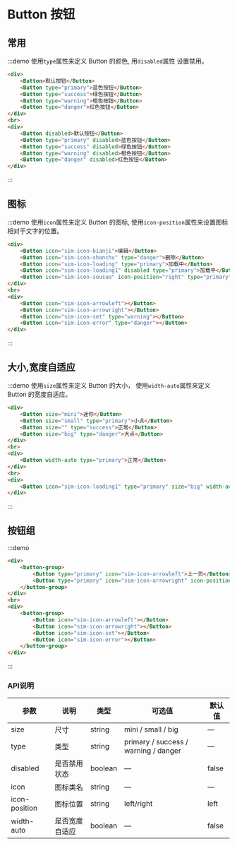 <script>
    export default {
        methods: {
            test () {
                
            }
        }
    }
</script>

# Button 按钮
## 常用
:::demo 使用`type`属性来定义 Button 的颜色, 用`disabled`属性 设置禁用。
```html
<div>
    <Button>默认按钮</Button>
    <Button type="primary">蓝色按钮</Button>
    <Button type="success">绿色按钮</Button>
    <Button type="warning">橙色按钮</Button>
    <Button type="danger">红色按钮</Button>
</div>
<br>
<div>
    <Button disabled>默认按钮</Button>
    <Button type="primary" disabled>蓝色按钮</Button>
    <Button type="success" disabled>绿色按钮</Button>
    <Button type="warning" disabled>橙色按钮</Button>
    <Button type="danger" disabled>红色按钮</Button>
</div>
```
:::

## 图标
:::demo 使用`icon`属性来定义 Button 的图标, 使用`icon-position`属性来设置图标相对于文字的位置。
```html
<div>
    <Button icon="sim-icon-bianji">编辑</Button>
    <Button icon="sim-icon-shanchu" type="danger">删除</Button>
    <Button icon="sim-icon-loading" type="primary">加载中</Button>
    <Button icon="sim-icon-loading1" disabled type="primary">加载中</Button>
    <Button icon="sim-icon-sousuo" icon-position="right" type="primary">搜索</Button>
</div>
<br>
<div>
    <Button icon="sim-icon-arrowleft"></Button>
    <Button icon="sim-icon-arrowright"></Button>
    <Button icon="sim-icon-set" type="warning"></Button>
    <Button icon="sim-icon-error" type="danger"></Button>
</div>
```
:::

## 大小,宽度自适应
:::demo 使用`size`属性来定义 Button 的大小， 使用`width-auto`属性来定义 Button 的宽度自适应。
```html
<div>
    <Button size="mini">迷你</Button>
    <Button size="small" type="primary">小点</Button>
    <Button size="" type="success">正常</Button>
    <Button size="big" type="danger">大点</Button>
</div>
<br>
<div>
    <Button width-auto type="primary">正常</Button>
</div>
<br>
<div>
    <Button icon="sim-icon-loading1" type="primary" size="big" width-auto disabled>加载</Button>
</div>
```
:::

## 按钮组
:::demo
```html
<div>
    <button-group>
        <Button type="primary" icon="sim-icon-arrowleft">上一页</Button>
        <Button type="primary" icon="sim-icon-arrowright" icon-position="right">下一页</Button>
    </button-group>
</div>
<br>
<div>
    <button-group>
        <Button icon="sim-icon-arrowleft"></Button>
        <Button icon="sim-icon-arrowright"></Button>
        <Button icon="sim-icon-set"></Button>
        <Button icon="sim-icon-error"></Button>
    </button-group>
</div>
```
:::

### API说明
| 参数      | 说明    | 类型      | 可选值       | 默认值   |
|---------- |-------- |---------- |-------------  |-------- |
| size     | 尺寸   | string  |   mini / small / big            |    —     |
| type     | 类型   | string    |   primary / success / warning / danger  |     —    |
| disabled  | 是否禁用状态    | boolean   | —   | false   |
| icon  | 图标类名 | string   |  —  |  —  |
| icon-position  | 图标位置 | string   |  left/right  |  left |
| width-auto  | 是否宽度自适应    | boolean   | —   | false   |